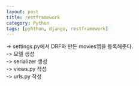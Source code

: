 ```yaml
---
layout: post
title: restframework
category: Python
tags: [pyhthon, django, restframework]
---
```

-> settings.py에서 DRF와 만든 movies앱을 등록해준다.  
-> 모델 생성  
-> serializer 생성  
-> views.py 작성  
-> urls.py 작성
